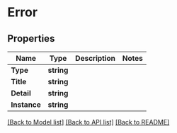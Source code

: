 # Error

## Properties
Name | Type | Description | Notes
------------ | ------------- | ------------- | -------------
**Type** | **string** |  | 
**Title** | **string** |  | 
**Detail** | **string** |  | 
**Instance** | **string** |  | 

[[Back to Model list]](../README.md#documentation-for-models) [[Back to API list]](../README.md#documentation-for-api-endpoints) [[Back to README]](../README.md)


